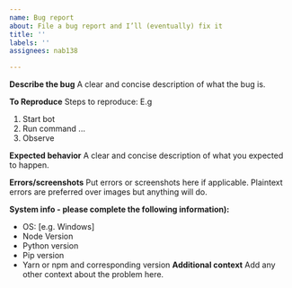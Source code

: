 ```yaml
---
name: Bug report
about: File a bug report and I’ll (eventually) fix it
title: ''
labels: ''
assignees: nab138

---
```


**Describe the bug**
A clear and concise description of what the bug is.

**To Reproduce**
Steps to reproduce:
E.g
1. Start bot
2. Run command ...
3. Observe

**Expected behavior**
A clear and concise description of what you expected to happen.

**Errors/screenshots**
Put errors or screenshots here if applicable. Plaintext errors are preferred over images but anything will do.

**System info - please complete the following information):**
 - OS: [e.g. Windows]
 - Node Version
 - Python version
 - Pip version
 - Yarn or npm and corresponding version
**Additional context**
Add any other context about the problem here.
